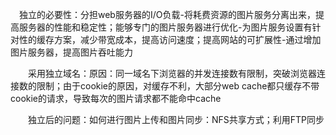 　独立的必要性：分担web服务器的I/O负载-将耗费资源的图片服务分离出来，提高服务器的性能和稳定性；能够专门的图片服务器进行优化-为图片服务设置有针对性的缓存方案，减少带宽成本，提高访问速度；提高网站的可扩展性-通过增加图片服务器，提高图片吞吐能力

　　采用独立域名：原因：同一域名下浏览器的并发连接数有限制，突破浏览器连接数的限制；由于cookie的原因，对缓存不利，大部分web cache都只缓存不带cookie的请求，导致每次的图片请求都不能命中cache

　　独立后的问题：如何进行图片上传和图片同步：NFS共享方式；利用FTP同步
